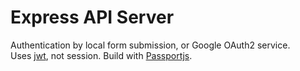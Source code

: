 # Express API Server  
  
Authentication by local form submission, or Google OAuth2 service.  
Uses [jwt](https://jwt.io), not session. Build with [Passportjs](https://passportjs.org).  
  
  